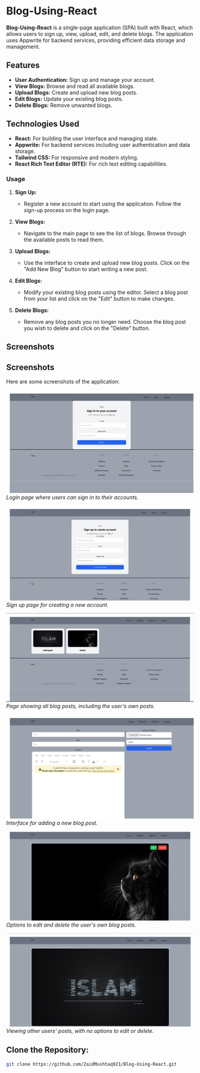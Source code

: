 # Blog-Using-React

**Blog-Using-React** is a single-page application (SPA) built with React, which allows users to sign up, view, upload, edit, and delete blogs. The application uses Appwrite for backend services, providing efficient data storage and management.

## Features

- **User Authentication:** Sign up and manage your account.
- **View Blogs:** Browse and read all available blogs.
- **Upload Blogs:** Create and upload new blog posts.
- **Edit Blogs:** Update your existing blog posts.
- **Delete Blogs:** Remove unwanted blogs.

## Technologies Used

- **React:** For building the user interface and managing state.
- **Appwrite:** For backend services including user authentication and data storage.
- **Tailwind CSS:** For responsive and modern styling.
- **React Rich Text Editor (RTE):** For rich text editing capabilities.


 
### Usage

1. **Sign Up:** 
   - Register a new account to start using the application. Follow the sign-up process on the login page.

2. **View Blogs:** 
   - Navigate to the main page to see the list of blogs. Browse through the available posts to read them.

3. **Upload Blogs:** 
   - Use the interface to create and upload new blog posts. Click on the "Add New Blog" button to start writing a new post.

4. **Edit Blogs:** 
   - Modify your existing blog posts using the editor. Select a blog post from your list and click on the "Edit" button to make changes.

5. **Delete Blogs:** 
   - Remove any blog posts you no longer need. Choose the blog post you wish to delete and click on the "Delete" button.
## Screenshots

## Screenshots

Here are some screenshots of the application:

![Login Page](https://github.com/ZaidMushtaq921/Blog-Using-React/blob/main/Readme_images/Screenshot0.png)
*Login page where users can sign in to their accounts.*

![Sign Up Page](https://github.com/ZaidMushtaq921/Blog-Using-React/blob/main/Readme_images/Screenshot1.png)
*Sign up page for creating a new account.*

![All Posts](https://github.com/ZaidMushtaq921/Blog-Using-React/blob/main/Readme_images/screenshot5.png)
*Page showing all blog posts, including the user's own posts.*

![Add Post](https://github.com/ZaidMushtaq921/Blog-Using-React/blob/main/Readme_images/screenshot3.png)
*Interface for adding a new blog post.*

![Edit and Delete Posts](https://github.com/ZaidMushtaq921/Blog-Using-React/blob/main/Readme_images/screenshot6.png)
*Options to edit and delete the user's own blog posts.*

![View Only](https://github.com/ZaidMushtaq921/Blog-Using-React/blob/main/Readme_images/screenshot4.png)
*Viewing other users' posts, with no options to edit or delete.*

## Clone the Repository:

   ```bash
   git clone https://github.com/ZaidMushtaq921/Blog-Using-React.git
